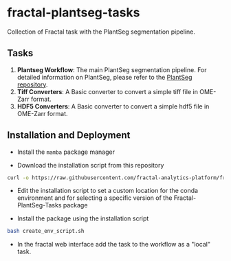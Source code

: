 # fractal-plantseg-tasks

Collection of Fractal task with the PlantSeg segmentation pipeline.

## Tasks

1. **Plantseg Workflow**: The main PlantSeg segmentation pipeline. For detailed information on PlantSeg, please refer to the [PlantSeg repository](https://github.com/kreshuklab/plant-seg).
2. **Tiff Converters**: A Basic converter to convert a simple tiff file in OME-Zarr format.
3. **HDF5 Converters**: A Basic converter to convert a simple hdf5 file in OME-Zarr format.

## Installation and Deployment

* Install the `mamba` package manager

* Download the installation script from this repository

```bash
curl -o https://raw.githubusercontent.com/fractal-analytics-platform/fractal-plantseg-tasks/main/create_env_script.sh
```

* Edit the installation script to set a custom location for the conda environment and for selecting a specific version of the Fractal-PlantSeg-Tasks package

* Install the package using the installation script
  
```bash
bash create_env_script.sh
```

* In the fractal web interface add the task to the workflow as a "local" task.
